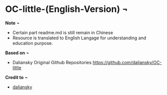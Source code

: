 # OC-little-(English-Version) ¬

**Note ¬**

- Certain part readme.md is still remain in Chinese
- Resource is translated to English Langage for understanding and education purpose. 

**Based on ¬**

- Daliansky Original Github Repositories https://github.com/daliansky/OC-little

**Credit to ¬** 
- [daliansky](https://github.com/daliansky)
